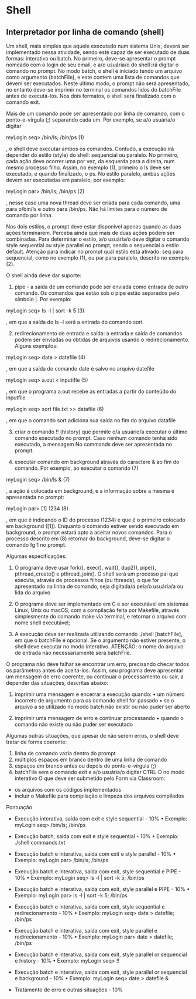 # Shell

## Interpretador por linha de comando (shell)

Um shell, mais simples que aquele executado num sistema Unix, deverá ser implementado nessa atividade, sendo este capaz de ser executado de duas formas: interativo ou batch. No primeiro, deve-se apresentar o prompt nomeado com o login de seu email, e a/o usuária/o do shell irá digitar o comando no prompt. No modo batch, o shell é iniciado tendo um arquivo como argumento (batchFile), e este contem uma lista de comandos que devem ser executados. Neste último modo, o prompt não será apresentado, no entanto deve-se imprimir no terminal os comandos lidos do batchFile antes de executá-los. Nos dois formatos, o shell será finalizado com o comando exit.

Mais de um comando pode ser apresentado por linha de comando, com o ponto-e-vírgula (;) separando cada um. Por exemplo, se a/o usuária/o digitar

myLogin seq> /bin/ls; /bin/ps	(1)

, o shell deve executar ambos os comandos. Contudo, a execução irá depender do estilo (style) do shell: sequencial ou paralelo. No primeiro, cada ação deve ocorrer uma por vez, da esquerda para a direita, num mesmo processo filho. Assim, no exemplo (1), primeiro o ls deve ser executado, e quando finalizado, o ps. No estilo paralelo, ambas ações devem ser executadas em paralelo, por exemplo:

myLogin par> /bin/ls; /bin/ps	(2)

, nesse caso uma nova thread deve ser criada para cada comando, uma para o/bin/ls e outro para /bin/ps. Não há limites para o número de comando por linha.

Nos dois estilos, o prompt deve estar disponível apenas quando as duas ações terminarem. Perceba ainda que mais de duas ações podem ser combinadas. Para determinar o estilo, a/o usuária/o deve digitar o comando style sequential ou style parallel no prompt, sendo o sequencial o estilo default. Atenção para indicar no prompt qual estilo esta ativado: seq para sequencial, como no exemplo (1), ou par para paralelo, descrito no exemplo (2).

O shell ainda deve dar suporte:
1.	pipe - a saída de um comando pode ser enviada como entrada de outro comando. Os comandos que estão sob o pipe estão separados pelo símbolo |. Por exemplo:

myLogin seq> ls -l | sort -k 5	(3)

, em que a saída do ls -l será a entrada do comando sort.
 
2.	redirecionamento de entrada e saída: a entrada e saída de comandos podem ser enviadas ou obtidas de arquivos usando o redirecionamento. Alguns exemplos:

myLogin seq> date > datefile	(4)

, em que a saída do comando date é salvo no arquivo datefile

myLogin seq> a.out < inputifle	(5)

, em que o programa a.out recebe as entradas a partir do conteúdo do inputfile

myLogin seq> sort file.txt >> datafile	(6)

, em que o comando sort adiciona sua saída no fim do arquivo datafile

3.	criar o comando !! (history) que permite o/a usuário/a executar o último comando executado no prompt. Caso nenhum comando tenha sido executado, a mensagem No commands deve ser apresentada no prompt.

4.	executar comando em background através do caractere & ao fim do comando. Por exemplo, ao executar o comando (7)

myLogin seq> /bin/ls &	(7)

, a ação é colocada em background, e a informação sobre a mesma é apresentada no prompt:

myLogin par> [1] 1234	(8)

, em que é indicando o ID do processo (1234) e que é o primeiro colocado em background ([1]). Enquanto o comando estiver sendo executado em background, o prompt estará apto a aceitar novos comandos. Para o processo descrito em (8) retornar do background, deve-se digitar o comando fg 1 no prompt.

Algumas especificações:

1.	O programa deve usar fork(), exec(), wait(), dup2(), pipe(), pthread_create() e pthread_join(). O shell será um processo pai que executa, através de processos filhos (ou threads), o que for apresentado na linha de comando, seja digitada/a pela/o usuária/a ou lida do arquivo
 
2.	O programa deve ser implementado em C e ser executável em sistemas Linux, Unix ou macOS, com a compilação feita por Makefile, através simplesmente do comando make via terminal, e retornar o arquivo com nome shell executável;

3.	A execução deve ser realizada utilizando comando ./shell [batchFile], em que o batchFile é opcional. Se o argumento não estiver presente, o shell deve executar no modo interativo. ATENÇÃO: o nome do arquivo de entrada não necessariamente será batchFile.

O programa não deve falhar se encontrar um erro, precisando checar todos os parâmetros antes de aceita-los. Assim, seu programa deve apresentar um mensagem de erro coerente, ou continuar o processamento ou sair, a depender das situações, descritas abaixo:

1.	imprimir uma mensagem e encerrar a execução quando:
•	um número incorreto de argumento para os comando shell for passado
•	se o arquivo a se utilizado no modo batch não existir ou não puder ser aberto

2.	imprimir uma mensagem de erro e continuar processando
•	quando o comando não existe ou não puder ser executado

Algumas outras situações, que apesar de não serem erros, o shell deve tratar de forma coerente:

1.	linha de comando vazia dentro do prompt
2.	múltiplos espaços em branco dentro de uma linha de comando
3.	espaços em branco antes ou depois do ponto-e-vírgula (;)
4.	batchFile sem o comando exit e a/o usuária/o digitar CTRL-D no modo interativo O que deve ser submetido pelo Form via Classroom:
-	os arquivos com os códigos implementados
-	incluir o Makefile para compilação e limpeza dos arquivos compilados

Pontuação
-	Execução interativa, saída com exit e style sequential - 10%
•	Exemplo: myLogin seq> /bin/ls; /bin/ps
-	Execução batch, saída com exit e style sequential - 10%
•	Exemplo: ./shell commands.txt
-	Execução batch e interativa, saída com exit e style parallel - 10%
•	Exemplo: myLogin par> /bin/ls; /bin/ps
-	Execução batch e interativa, saída com exit, style sequential e PIPE - 10%
•	Exemplo: myLogin seq> ls -l | sort -k 5; /bin/ps
-	Execução batch e interativa, saída com exit, style parallel e PIPE - 10%
•	Exemplo: myLogin par> ls -l | sort -k 5; /bin/ps
 
-	Execução batch e interativa, saída com exit, style sequential e redirecionamento - 10%
•	Exemplo: myLogin seq> date > datefile; /bin/ps
-	Execução batch e interativa, saída com exit, style parallel e redirecionamento - 10%
•	Exemplo: myLogin par> date > datefile; /bin/ps
-	Execução batch e interativa, saída com exit, style parallel or sequencial e history - 10%
•	Exemplo: myLogin seq> !!
-	Execução batch e interativa, saída com exit, style parallel or sequencial e background - 10%
•	Exemplo: myLogin seq> date > datefile &
-	Tratamento de erro e outras situações - 10%
